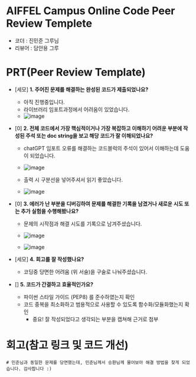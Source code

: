 # AIFFEL Campus Online Code Peer Review Templete
- 코더 : 진민준 그루님
- 리뷰어 : 담안용 그루


# PRT(Peer Review Template)
- [세모]  **1. 주어진 문제를 해결하는 완성된 코드가 제출되었나요?**
    - 아직 진행중입니다.
    - 라이브러리 임포트과정에서 어려움이 있었습니다.
    - ![image](https://github.com/user-attachments/assets/8ec0d74b-4c62-4ff0-a72d-1f981af12f3d)

    
- [0]  **2. 전체 코드에서 가장 핵심적이거나 가장 복잡하고 이해하기 어려운 부분에 작성된 
주석 또는 doc string을 보고 해당 코드가 잘 이해되었나요?**
    - chatGPT 임포트 오류를 해결하는 코드블럭의 주석이 있어서 이해하는데 도움이 되었습니다.
    - ![image](https://github.com/user-attachments/assets/7fcb9394-5287-41cb-887f-e4d6a1f7c358)

    - 출력 시 구분선을 넣어주셔서 읽기 좋았습니다.
    - ![image](https://github.com/user-attachments/assets/dd2269af-09d0-4644-9546-7266aa4c313d)

        
- [0]  **3. 에러가 난 부분을 디버깅하여 문제를 해결한 기록을 남겼거나
새로운 시도 또는 추가 실험을 수행해봤나요?**
    - 문제의 시작점과 해결 시도를 기록으로 남겨주셨습니다.
    - ![image](https://github.com/user-attachments/assets/b5bc875c-a7d8-44ec-b553-ce4c5695017e)

    - ![image](https://github.com/user-attachments/assets/0b8a66f0-c275-4d11-8bc0-3658c8e95b78)

        
- [세모]  **4. 회고를 잘 작성했나요?**
    - 코딩중 당면한 어려움 (위 서술)을 구술로 나눠주셨습니다.
        
- []  **5. 코드가 간결하고 효율적인가요?**
    - 파이썬 스타일 가이드 (PEP8) 를 준수하였는지 확인
    - 코드 중복을 최소화하고 범용적으로 사용할 수 있도록 함수화/모듈화했는지 확인
        - 중요! 잘 작성되었다고 생각되는 부분을 캡쳐해 근거로 첨부


# 회고(참고 링크 및 코드 개선)
```
# 민준님과 동일한 문제를 당면했는데, 민준님께서 승환님께 물어보아 해결 방법을 찾게 되었습니다. 감사합니다 :)
```

